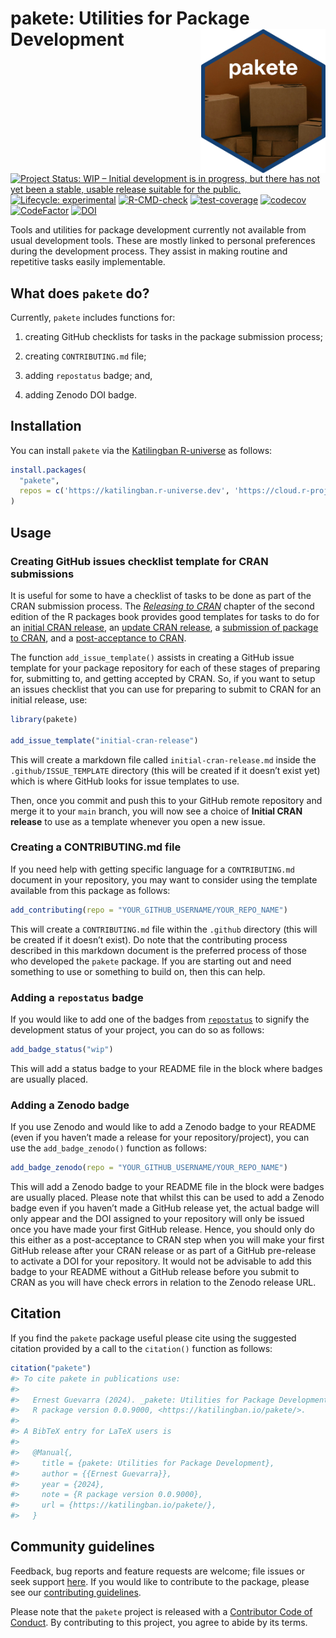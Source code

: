 
<!-- README.md is generated from README.Rmd. Please edit that file -->

# pakete: Utilities for Package Development <img src='man/figures/logo.png' width='200px' align='right' />

<!-- badges: start -->

[![Project Status: WIP – Initial development is in progress, but there
has not yet been a stable, usable release suitable for the
public.](https://www.repostatus.org/badges/latest/wip.svg)](https://www.repostatus.org/#wip)
[![Lifecycle:
experimental](https://img.shields.io/badge/lifecycle-experimental-orange.svg)](https://lifecycle.r-lib.org/articles/stages.html#experimental)
[![R-CMD-check](https://github.com/katilingban/pakete/actions/workflows/R-CMD-check.yaml/badge.svg)](https://github.com/katilingban/pakete/actions/workflows/R-CMD-check.yaml)
[![test-coverage](https://github.com/katilingban/pakete/actions/workflows/test-coverage.yaml/badge.svg)](https://github.com/katilingban/pakete/actions/workflows/test-coverage.yaml)
[![codecov](https://codecov.io/gh/katilingban/pakete/graph/badge.svg?token=X6P9OW7XFL)](https://codecov.io/gh/katilingban/pakete)
[![CodeFactor](https://www.codefactor.io/repository/github/katilingban/pakete/badge)](https://www.codefactor.io/repository/github/katilingban/pakete)
[![DOI](https://zenodo.org/badge/790010725.svg)](https://zenodo.org/badge/latestdoi/790010725)
<!-- badges: end -->

Tools and utilities for package development currently not available from
usual development tools. These are mostly linked to personal preferences
during the development process. They assist in making routine and
repetitive tasks easily implementable.

## What does `pakete` do?

Currently, `pakete` includes functions for:

1.  creating GitHub checklists for tasks in the package submission
    process;

2.  creating `CONTRIBUTING.md` file;

3.  adding `repostatus` badge; and,

4.  adding Zenodo DOI badge.

## Installation

You can install `pakete` via the [Katilingban
R-universe](https://katilingban.r-universe.dev) as follows:

``` r
install.packages(
  "pakete",
  repos = c('https://katilingban.r-universe.dev', 'https://cloud.r-project.org')
)
```

## Usage

### Creating GitHub issues checklist template for CRAN submissions

It is useful for some to have a checklist of tasks to be done as part of
the CRAN submission process. The [*Releasing to
CRAN*](https://r-pkgs.org/release.html) chapter of the second edition of
the R packages book provides good templates for tasks to do for an
[initial CRAN
release](https://r-pkgs.org/release.html#sec-release-initial), an
[update CRAN
release](https://r-pkgs.org/release.html#keeping-up-with-change), a
[submission of package to
CRAN](https://r-pkgs.org/release.html#sec-release-process), and a
[post-acceptance to
CRAN](https://r-pkgs.org/release.html#sec-release-post-acceptance).

The function `add_issue_template()` assists in creating a GitHub issue
template for your package repository for each of these stages of
preparing for, submitting to, and getting accepted by CRAN. So, if you
want to setup an issues checklist that you can use for preparing to
submit to CRAN for an initial release, use:

``` r
library(pakete)

add_issue_template("initial-cran-release")
```

This will create a markdown file called `initial-cran-release.md` inside
the `.github/ISSUE_TEMPLATE` directory (this will be created if it
doesn’t exist yet) which is where GitHub looks for issue templates to
use.

Then, once you commit and push this to your GitHub remote repository and
merge it to your `main` branch, you will now see a choice of **Initial
CRAN release** to use as a template whenever you open a new issue.

### Creating a CONTRIBUTING.md file

If you need help with getting specific language for a `CONTRIBUTING.md`
document in your repository, you may want to consider using the template
available from this package as follows:

``` r
add_contributing(repo = "YOUR_GITHUB_USERNAME/YOUR_REPO_NAME")
```

This will create a `CONTRIBUTING.md` file within the `.github` directory
(this will be created if it doesn’t exist). Do note that the
contributing process described in this markdown document is the
preferred process of those who developed the `pakete` package. If you
are starting out and need something to use or something to build on,
then this can help.

### Adding a `repostatus` badge

If you would like to add one of the badges from
[`repostatus`](https://www.repostatus.org/) to signify the development
status of your project, you can do so as follows:

``` r
add_badge_status("wip")
```

This will add a status badge to your README file in the block where
badges are usually placed.

### Adding a Zenodo badge

If you use Zenodo and would like to add a Zenodo badge to your README
(even if you haven’t made a release for your repository/project), you
can use the `add_badge_zenodo()` function as follows:

``` r
add_badge_zenodo(repo = "YOUR_GITHUB_USERNAME/YOUR_REPO_NAME")
```

This will add a Zenodo badge to your README file in the block were
badges are usually placed. Please note that whilst this can be used to
add a Zenodo badge even if you haven’t made a GitHub release yet, the
actual badge will only appear and the DOI assigned to your repository
will only be issued once you have made your first GitHub release. Hence,
you should only do this either as a post-acceptance to CRAN step when
you will make your first GitHub release after your CRAN release or as
part of a GitHub pre-release to activate a DOI for your repository. It
would not be advisable to add this badge to your README without a GitHub
release before you submit to CRAN as you will have check errors in
relation to the Zenodo release URL.

## Citation

If you find the `pakete` package useful please cite using the suggested
citation provided by a call to the `citation()` function as follows:

``` r
citation("pakete")
#> To cite pakete in publications use:
#> 
#>   Ernest Guevarra (2024). _pakete: Utilities for Package Development_.
#>   R package version 0.0.9000, <https://katilingban.io/pakete/>.
#> 
#> A BibTeX entry for LaTeX users is
#> 
#>   @Manual{,
#>     title = {pakete: Utilities for Package Development},
#>     author = {{Ernest Guevarra}},
#>     year = {2024},
#>     note = {R package version 0.0.9000},
#>     url = {https://katilingban.io/pakete/},
#>   }
```

## Community guidelines

Feedback, bug reports and feature requests are welcome; file issues or
seek support [here](https://github.com/katilingban/pakete/issues). If
you would like to contribute to the package, please see our
[contributing
guidelines](https://katilingban.io/pakete/CONTRIBUTING.html).

Please note that the `pakete` project is released with a [Contributor
Code of Conduct](https://katilingban.io/pakete/CODE_OF_CONDUCT.html). By
contributing to this project, you agree to abide by its terms.
